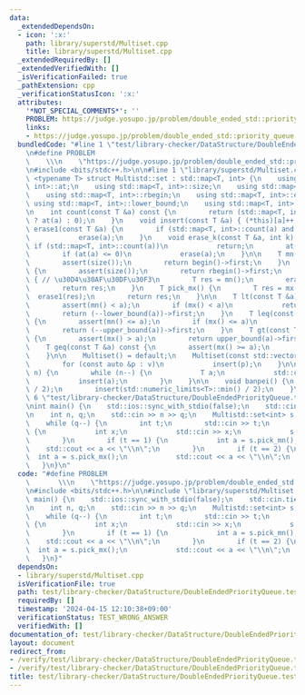 ```yaml
---
data:
  _extendedDependsOn:
  - icon: ':x:'
    path: library/superstd/Multiset.cpp
    title: library/superstd/Multiset.cpp
  _extendedRequiredBy: []
  _extendedVerifiedWith: []
  _isVerificationFailed: true
  _pathExtension: cpp
  _verificationStatusIcon: ':x:'
  attributes:
    '*NOT_SPECIAL_COMMENTS*': ''
    PROBLEM: https://judge.yosupo.jp/problem/double_ended_std::priority_queue
    links:
    - https://judge.yosupo.jp/problem/double_ended_std::priority_queue
  bundledCode: "#line 1 \"test/library-checker/DataStructure/DoubleEndedPriorityQueue.test.cpp\"\
    \n#define PROBLEM                                                            \
    \    \\\n    \"https://judge.yosupo.jp/problem/double_ended_std::priority_queue\"\
    \n#include <bits/stdc++.h>\n\n#line 1 \"library/superstd/Multiset.cpp\"\ntemplate\
    \ <typename T> struct Multistd::set : std::map<T, int> {\n    using std::map<T,\
    \ int>::at;\n    using std::map<T, int>::size;\n    using std::map<T, int>::begin;\n\
    \    using std::map<T, int>::rbegin;\n    using std::map<T, int>::erase;\n   \
    \ using std::map<T, int>::lower_bound;\n    using std::map<T, int>::upper_bound;\n\
    \n    int count(const T &a) const {\n        return (std::map<T, int>::count(a)\
    \ ? at(a) : 0);\n    }\n    void insert(const T &a) { (*this)[a]++; }\n    void\
    \ erase1(const T &a) {\n        if (std::map<T, int>::count(a) and !--at(a))\n\
    \            erase(a);\n    }\n    void erase_k(const T &a, int k) {\n       \
    \ if (std::map<T, int>::count(a))\n            return;\n        at(a) -= k;\n\
    \        if (at(a) <= 0)\n            erase(a);\n    }\n\n    T mn() const {\n\
    \        assert(size());\n        return begin()->first;\n    }\n    T mx() const\
    \ {\n        assert(size());\n        return rbegin()->first;\n    }\n    T pick_mn()\
    \ { // \u30D4\u30AF\u30DF\u30F3\n        T res = mn();\n        erase1(res);\n\
    \        return res;\n    }\n    T pick_mx() {\n        T res = mx();\n      \
    \  erase1(res);\n        return res;\n    }\n\n    T lt(const T &a) const {\n\
    \        assert(mn() < a);\n        if (mx() < a)\n            return mx();\n\
    \        return (--lower_bound(a))->first;\n    }\n    T leq(const T &a) const\
    \ {\n        assert(mn() <= a);\n        if (mx() <= a)\n            return mx();\n\
    \        return (--upper_bound(a))->first;\n    }\n    T gt(const T &a) const\
    \ {\n        assert(mx() > a);\n        return upper_bound(a)->first;\n    }\n\
    \    T geq(const T &a) const {\n        assert(mx() >= a);\n        return lower_bound(a)->first;\n\
    \    }\n\n    Multiset() = default;\n    Multiset(const std::vector<T> &v) {\n\
    \        for (const auto &p : v)\n            insert(p);\n    }\n\n    void scan(int\
    \ n) {\n        while (n--) {\n            T a;\n            std::cin >> a;\n\
    \            insert(a);\n        }\n    }\n\n    void banpei() {\n        insert(std::numeric_limits<T>::max()\
    \ / 2);\n        insert(std::numeric_limits<T>::min() / 2);\n    }\n};\n#line\
    \ 6 \"test/library-checker/DataStructure/DoubleEndedPriorityQueue.test.cpp\"\n\
    \nint main() {\n    std::ios::sync_with_stdio(false);\n    std::cin.tie(nullptr);\n\
    \n    int n, q;\n    std::cin >> n >> q;\n    Multistd::set<int> s;\n    s.scan(n);\n\
    \    while (q--) {\n        int t;\n        std::cin >> t;\n        if (t == 0)\
    \ {\n            int x;\n            std::cin >> x;\n            s.insert(x);\n\
    \        }\n        if (t == 1) {\n            int a = s.pick_mn();\n        \
    \    std::cout << a << \"\\n\";\n        }\n        if (t == 2) {\n          \
    \  int a = s.pick_mx();\n            std::cout << a << \"\\n\";\n        }\n \
    \   }\n}\n"
  code: "#define PROBLEM                                                         \
    \       \\\n    \"https://judge.yosupo.jp/problem/double_ended_std::priority_queue\"\
    \n#include <bits/stdc++.h>\n\n#include \"library/superstd/Multiset.cpp\"\n\nint\
    \ main() {\n    std::ios::sync_with_stdio(false);\n    std::cin.tie(nullptr);\n\
    \n    int n, q;\n    std::cin >> n >> q;\n    Multistd::set<int> s;\n    s.scan(n);\n\
    \    while (q--) {\n        int t;\n        std::cin >> t;\n        if (t == 0)\
    \ {\n            int x;\n            std::cin >> x;\n            s.insert(x);\n\
    \        }\n        if (t == 1) {\n            int a = s.pick_mn();\n        \
    \    std::cout << a << \"\\n\";\n        }\n        if (t == 2) {\n          \
    \  int a = s.pick_mx();\n            std::cout << a << \"\\n\";\n        }\n \
    \   }\n}"
  dependsOn:
  - library/superstd/Multiset.cpp
  isVerificationFile: true
  path: test/library-checker/DataStructure/DoubleEndedPriorityQueue.test.cpp
  requiredBy: []
  timestamp: '2024-04-15 12:10:38+09:00'
  verificationStatus: TEST_WRONG_ANSWER
  verifiedWith: []
documentation_of: test/library-checker/DataStructure/DoubleEndedPriorityQueue.test.cpp
layout: document
redirect_from:
- /verify/test/library-checker/DataStructure/DoubleEndedPriorityQueue.test.cpp
- /verify/test/library-checker/DataStructure/DoubleEndedPriorityQueue.test.cpp.html
title: test/library-checker/DataStructure/DoubleEndedPriorityQueue.test.cpp
---
```

